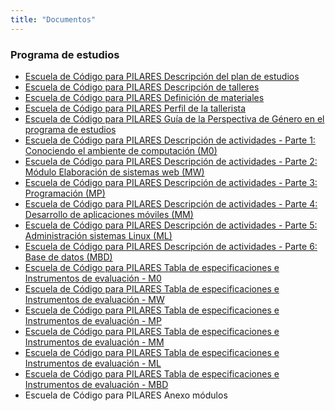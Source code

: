 ```yaml
---
title: "Documentos"
---
```


### Programa de estudios

* [Escuela de Código para PILARES Descripción del plan de
    estudios](https://github.com/Escuela-de-codigo-PILARES-IIMAS/Escuela-de-codigo-PILARES-IIMAS.github.io/raw/main/docs/Escuela%20de%20C%C3%B3digo%20para%20PILARES%20Descripci%C3%B3n%20del%20plan%20de%20estudios.pdf)
* [Escuela de Código para PILARES Descripción de
    talleres](https://github.com/Escuela-de-codigo-PILARES-IIMAS/Escuela-de-codigo-PILARES-IIMAS.github.io/raw/main/docs/Escuela%20de%20C%C3%B3digo%20para%20PILARES%20Descripci%C3%B3n%20de%20talleres.pdf)
* [Escuela de Código para PILARES Definición de
    materiales](https://github.com/Escuela-de-codigo-PILARES-IIMAS/Escuela-de-codigo-PILARES-IIMAS.github.io/raw/main/docs/Escuela%20de%20C%C3%B3digo%20para%20PILARES%20Definici%C3%B3n%20de%20materiales.pdf)
* [Escuela de Código para PILARES Perfil de la
    tallerista](https://github.com/Escuela-de-codigo-PILARES-IIMAS/Escuela-de-codigo-PILARES-IIMAS.github.io/raw/main/docs/Escuela%20de%20C%C3%B3digo%20para%20PILARES%20Perfil%20de%20la%20tallerista.pdf)
* [Escuela de Código para PILARES Guía de la Perspectiva de Género en el
    programa de
    estudios](https://github.com/Escuela-de-codigo-PILARES-IIMAS/Escuela-de-codigo-PILARES-IIMAS.github.io/raw/main/docs/Escuela%20de%20C%C3%B3digo%20para%20PILARES%20Gu%C3%ADa%20de%20la%20Perspectiva%20de%20G%C3%A9nero%20en%20el%20programa%20de%20estudios.pdf)
* <a href="https://github.com/Escuela-de-codigo-PILARES-IIMAS/Escuela-de-codigo-PILARES-IIMAS.github.io/raw/main/docs/Escuela%20de%20C%C3%B3digo%20para%20PILARES%20Descripci%C3%B3n%20de%20actividades%20-%20Parte%201_%20Conociendo%20el%20ambiente%20de%20computaci%C3%B3n%20(M0)%20.pdf">Escuela de Código para PILARES Descripción de actividades - Parte 1:
    Conociendo el ambiente de computación
    (M0)</a>
* <a
    href="https://github.com/Escuela-de-codigo-PILARES-IIMAS/Escuela-de-codigo-PILARES-IIMAS.github.io/raw/main/docs/Escuela%20de%20C%C3%B3digo%20para%20PILARES%20Descripci%C3%B3n%20de%20actividades%20-%20Parte%202_%20M%C3%B3dulo%20Elaboraci%C3%B3n%20de%20sistemas%20web%20(MW)%20.pdf">Escuela
    de Código para PILARES Descripción de actividades - Parte 2: Módulo
    Elaboración de sistemas web
    (MW)</a>
* <a href="https://github.com/Escuela-de-codigo-PILARES-IIMAS/Escuela-de-codigo-PILARES-IIMAS.github.io/raw/main/docs/Escuela%20de%20C%C3%B3digo%20para%20PILARES%20Descripci%C3%B3n%20de%20actividades%20-%20Parte%203_%20Programaci%C3%B3n%20(MP)%20.pdf">Escuela de Código para PILARES Descripción de actividades - Parte 3:
    Programación
    (MP)</a>
* <a href="https://github.com/Escuela-de-codigo-PILARES-IIMAS/Escuela-de-codigo-PILARES-IIMAS.github.io/raw/main/docs/Escuela%20de%20C%C3%B3digo%20para%20PILARES%20Descripci%C3%B3n%20de%20actividades%20-%20Parte%204_%20Desarrollo%20de%20aplicaciones%20m%C3%B3viles%20(MM).pdf">Escuela de Código para PILARES Descripción de actividades - Parte 4:
    Desarrollo de aplicaciones móviles
    (MM)</a>
* <a href="https://github.com/Escuela-de-codigo-PILARES-IIMAS/Escuela-de-codigo-PILARES-IIMAS.github.io/raw/main/docs/Escuela%20de%20C%C3%B3digo%20para%20PILARES%20Descripci%C3%B3n%20de%20actividades%20-%20Parte%205_%20Administraci%C3%B3n%20sistemas%20Linux%20(ML).pdf">Escuela de Código para PILARES Descripción de actividades - Parte 5:
    Administración sistemas Linux
    (ML)</a>
* <a
    href="https://github.com/Escuela-de-codigo-PILARES-IIMAS/Escuela-de-codigo-PILARES-IIMAS.github.io/raw/main/docs/Escuela%20de%20C%C3%B3digo%20para%20PILARES%20Descripci%C3%B3n%20de%20actividades%20-%20Parte%206_%20Base%20de%20datos%20(MBD).pdf">Escuela de Código para PILARES Descripción de actividades - Parte 6: Base de datos (MBD)</a>
* [Escuela de Código para PILARES Tabla de especificaciones e Instrumentos de
    evaluación -
    M0](https://github.com/Escuela-de-codigo-PILARES-IIMAS/Escuela-de-codigo-PILARES-IIMAS.github.io/raw/main/docs/Escuela%20de%20C%C3%B3digo%20para%20PILARES%20Tabla%20de%20especificaciones%20e%20Instrumentos%20de%20evaluaci%C3%B3n%20-%20M0%20.pdf)
* [Escuela de Código para PILARES Tabla de especificaciones e Instrumentos de
    evaluación -
    MW](https://github.com/Escuela-de-codigo-PILARES-IIMAS/Escuela-de-codigo-PILARES-IIMAS.github.io/raw/main/docs/Escuela%20de%20C%C3%B3digo%20para%20PILARES%20Tabla%20de%20especificaciones%20e%20Instrumentos%20de%20evaluaci%C3%B3n%20-%20MW.pdf)
* [Escuela de Código para PILARES Tabla de especificaciones e Instrumentos de
    evaluación -
    MP](https://github.com/Escuela-de-codigo-PILARES-IIMAS/Escuela-de-codigo-PILARES-IIMAS.github.io/raw/main/docs/Escuela%20de%20C%C3%B3digo%20para%20PILARES%20Tabla%20de%20especificaciones%20e%20Instrumentos%20de%20evaluaci%C3%B3n%20-%20MP.pdf)
* [Escuela de Código para PILARES Tabla de especificaciones e Instrumentos de
    evaluación -
    MM](https://github.com/Escuela-de-codigo-PILARES-IIMAS/Escuela-de-codigo-PILARES-IIMAS.github.io/raw/main/docs/Escuela%20de%20C%C3%B3digo%20para%20PILARES%20Tabla%20de%20especificaciones%20e%20Instrumentos%20de%20evaluaci%C3%B3n%20-%20MM.pdf)
* [Escuela de Código para PILARES Tabla de especificaciones e Instrumentos de
    evaluación -
    ML](https://github.com/Escuela-de-codigo-PILARES-IIMAS/Escuela-de-codigo-PILARES-IIMAS.github.io/raw/main/docs/Escuela%20de%20C%C3%B3digo%20para%20PILARES%20Tabla%20de%20especificaciones%20e%20Instrumentos%20de%20evaluaci%C3%B3n%20-%20ML.pdf)
* [Escuela de Código para PILARES Tabla de especificaciones e Instrumentos de
    evaluación -
    MBD](https://github.com/Escuela-de-codigo-PILARES-IIMAS/Escuela-de-codigo-PILARES-IIMAS.github.io/raw/main/docs/Escuela%20de%20C%C3%B3digo%20para%20PILARES%20Tabla%20de%20especificaciones%20e%20Instrumentos%20de%20evaluaci%C3%B3n%20-%20MBD.pdf)
* Escuela de Código para PILARES Anexo módulos

